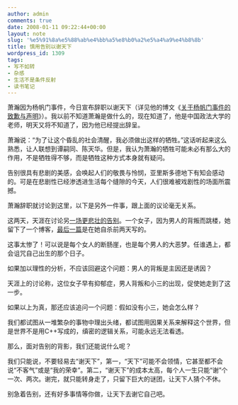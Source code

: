 ```yaml
---
author: admin
comments: true
date: 2008-01-11 09:22:44+00:00
layout: note
slug: '%e5%91%8a%e5%88%ab%e4%bb%a5%e8%b0%a2%e5%a4%a9%e4%b8%8b'
title: 慎用告别以谢天下
wordpress_id: 1309
tags:
- 写不如转
- 杂感
- 生活不是条件反射
- 读书笔记
---
```


萧瀚因为杨帆门事件，今日宣布辞职以谢天下（详见他的博文《[关于杨帆门事件的致歉与声明](http://blog.sina.com.cn/s/blog_4a5a2c1601008r92.html)》）。我以前不知道萧瀚是做什么的，现在知道了，他是中国政法大学的老师，明天又将不知道了，因为他已经提出辞呈。

萧瀚说：“为了让这个昏乱的社会清醒，我必须做出这样的牺牲。”这话听起来这么熟悉，让人联想到谭嗣同、陈天华。但是，我认为萧瀚的牺牲可能未必有那么大的作用，不是牺牲得不够，而是牺牲这种方式本身就有疑问。

告别很具有悲剧的美感，会唤起人们的敬畏与怜悯，亚里斯多德地下有知会感动的。可是在悲剧性已经渗透进生活每个缝隙的今天，人们很难被戏剧性的场面所震撼。

萧瀚辞职就讨论到这里，以下是另外一件事，跟上面的议论毫无关系。

这两天，天涯在讨论另[一场更悲壮的告别](http://cache.tianya.cn/publicforum/content/no11/1/507590.shtml)。一个女子，因为男人的背叛而跳楼，她留下了一个博客，[最后一篇](http://orionchris.spaces.live.com/blog/cns!6B6D1B49986AC5ED!395.entry#comment)是在她自杀前两天写的。

这事太惨了！可以说是每个女人的断肠崖，也是每个男人的大恶梦。任谁遇上，都会诅咒自己出生的那个日子。

如果加以理性的分析，不应该回避这个问题：男人的背叛是主因还是诱因？

天涯上的讨论称，这位女子早有抑郁症，男人背叛和小三的出现，促使她走到了这一步。

如果以上为真，那还应该追问一个问题：假如没有小三，她会怎么样？

我们都试图从一堆繁杂的事物中理出头绪，都试图用因果关系来解释这个世界，但是世界不是用C++写成的，缜密的逻辑关系，可能永远无法看透。

那么，面对告别的背影，我们还能说什么呢？

我们只能说，不要轻易去“谢天下”，第一，“天下”可能不会领情，它甚至都不会说“不客气”或是“我的荣幸”。第二，“谢天下”的成本太高，每个人一生只能“谢”个一次、两次。谢完，就只能转身走了，只留下巨大的谜团，让天下人猜个不休。

别急着告别，还有好多事情等你做，让天下去谢它自己吧。
